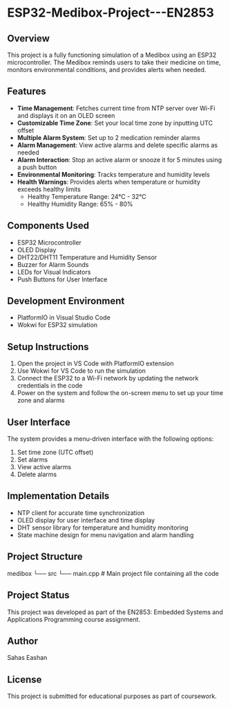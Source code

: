 # ESP32-Medibox-Project---EN2853

## Overview
This project is a fully functioning simulation of a Medibox using an ESP32 microcontroller. The Medibox reminds users to take their medicine on time, monitors environmental conditions, and provides alerts when needed.

## Features
- **Time Management**: Fetches current time from NTP server over Wi-Fi and displays it on an OLED screen
- **Customizable Time Zone**: Set your local time zone by inputting UTC offset
- **Multiple Alarm System**: Set up to 2 medication reminder alarms
- **Alarm Management**: View active alarms and delete specific alarms as needed
- **Alarm Interaction**: Stop an active alarm or snooze it for 5 minutes using a push button
- **Environmental Monitoring**: Tracks temperature and humidity levels
- **Health Warnings**: Provides alerts when temperature or humidity exceeds healthy limits
  - Healthy Temperature Range: 24°C - 32°C
  - Healthy Humidity Range: 65% - 80%

## Components Used
- ESP32 Microcontroller
- OLED Display
- DHT22/DHT11 Temperature and Humidity Sensor
- Buzzer for Alarm Sounds
- LEDs for Visual Indicators
- Push Buttons for User Interface

## Development Environment
- PlatformIO in Visual Studio Code
- Wokwi for ESP32 simulation

## Setup Instructions
1. Open the project in VS Code with PlatformIO extension
2. Use Wokwi for VS Code to run the simulation
3. Connect the ESP32 to a Wi-Fi network by updating the network credentials in the code
4. Power on the system and follow the on-screen menu to set up your time zone and alarms

## User Interface
The system provides a menu-driven interface with the following options:
1. Set time zone (UTC offset)
2. Set alarms
3. View active alarms
4. Delete alarms

## Implementation Details
- NTP client for accurate time synchronization
- OLED display for user interface and time display
- DHT sensor library for temperature and humidity monitoring
- State machine design for menu navigation and alarm handling

## Project Structure
medibox
└── src
└── main.cpp     # Main project file containing all the code

## Project Status
This project was developed as part of the EN2853: Embedded Systems and Applications Programming course assignment.

## Author
Sahas Eashan

## License
This project is submitted for educational purposes as part of coursework.
